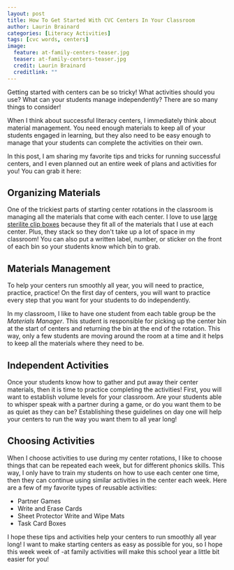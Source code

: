 ```yaml
---
layout: post
title: How To Get Started With CVC Centers In Your Classroom
author: Laurin Brainard
categories: [Literacy Activities]
tags: [cvc words, centers]
image:
  feature: at-family-centers-teaser.jpg
  teaser: at-family-centers-teaser.jpg
  credit: Laurin Brainard
  creditlink: ""
---  
```

Getting started with centers can be so tricky! What activities should you use? What can your students manage independently? There are so many things to consider! 

When I think about successful literacy centers, I immediately think about material management. You need enough materials to keep all of your students engaged in learning, but they also need to be easy enough to manage that your students can complete the activities on their own.

In this post, I am sharing my favorite tips and tricks for running successful centers, and I even planned out an entire week of plans and activities for you! You can grab it here:

<div id="fd-form-64c14cef207ff6fa282b6d03"></div>
<script>
  window.fd('form', {
    formId: '64c14cef207ff6fa282b6d03',
    containerEl: '#fd-form-64c14cef207ff6fa282b6d03'
  });
</script>

## Organizing Materials

One of the trickiest parts of starting center rotations in the classroom is managing all the materials that come with each center. I love to use [large sterilite clip boxes](https://amzn.to/3QfkZjk) because they fit all of the materials that I use at each center. Plus, they stack so they don't take up a lot of space in my classroom! You can also put a written label, number, or sticker on the front of each bin so your students know which bin to grab. 

## Materials Management

To help your centers run smoothly all year, you will need to practice, practice, practice! On the first day of centers, you will want to practice every step that you want for your students to do independently. 

In my classroom, I like to have one student from each table group be the _Materials Manager_. This student is responsible for picking up the center bin at the start of centers and returning the bin at the end of the rotation. This way, only a few students are moving around the room at a time and it helps to keep all the materials where they need to be. 

## Independent Activities

Once your students know how to gather and put away their center materials, then it is time to practice completing the activities! First, you will want to establish volume levels for your classroom. Are your students able to whisper speak with a partner during a game, or do you want them to be as quiet as they can be? Establishing these guidelines on day one will help your centers to run the way you want them to all year long! 

## Choosing Activities

When I choose activities to use during my center rotations, I like to choose things that can be repeated each week, but for different phonics skills. This way, I only have to train my students on how to use each center one time, then they can continue using similar activities in the center each week. Here are a few of my favorite types of reusable activities:
- Partner Games
- Write and Erase Cards
- Sheet Protector Write and Wipe Mats
- Task Card Boxes

I hope these tips and activities help your centers to run smoothly all year long! I want to make starting centers as easy as possible for you, so I hope this week week of -at family activities will make this school year a little bit easier for you! 